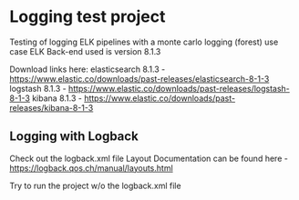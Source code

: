 # Logging test project
Testing of logging ELK pipelines with a monte carlo logging (forest) use case
ELK Back-end used is version 8.1.3

Download links here:
elasticsearch 8.1.3 - https://www.elastic.co/downloads/past-releases/elasticsearch-8-1-3
logstash 8.1.3 - https://www.elastic.co/downloads/past-releases/logstash-8-1-3
kibana 8.1.3 - https://www.elastic.co/downloads/past-releases/kibana-8-1-3

## Logging with Logback
Check out the logback.xml file
Layout Documentation can be found here - https://logback.qos.ch/manual/layouts.html

Try to run the project w/o the logback.xml file